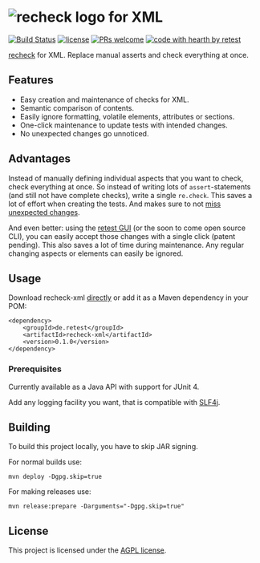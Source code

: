# ![recheck logo](https://user-images.githubusercontent.com/1871610/41766965-b69d46a2-7608-11e8-97b4-c6b0f047d455.png) for XML

[![Build Status](https://travis-ci.com/retest/recheck-xml.svg?branch=master)](https://travis-ci.com/retest/recheck-xml)
[![license](https://img.shields.io/badge/license-AGPL-brightgreen.svg)](https://github.com/retest/recheck-xml/blob/master/LICENSE)
[![PRs welcome](https://img.shields.io/badge/PRs-welcome-ff69b4.svg)](https://github.com/retest/recheck-xml/issues?q=is%3Aissue+is%3Aopen+label%3A%22help+wanted%22)
[![code with hearth by retest](https://img.shields.io/badge/%3C%2F%3E%20with%20%E2%99%A5%20by-retest-C1D82F.svg)](https://retest.de/en/)

[recheck](https://github.com/retest/recheck) for XML. Replace manual asserts and check everything at once.


## Features

* Easy creation and maintenance of checks for XML.
* Semantic comparison of contents.
* Easily ignore formatting, volatile elements, attributes or sections.
* One-click maintenance to update tests with intended changes.
* No unexpected changes go unnoticed.


## Advantages

Instead of manually defining individual aspects that you want to check, check everything at once. So instead of writing lots of `assert`-statements (and still not have complete checks), write a single `re.check`. This saves a lot of effort when creating the tests. And makes sure to not [miss unexpected changes](https://hackernoon.com/assertions-considered-harmful-d3770d818054).

And even better: using the [retest GUI](https://retest.de/en/) (or the soon to come open source CLI), you can easily accept those changes with a single click (patent pending). This also saves a lot of time during maintenance. Any regular changing aspects or elements can easily be ignored.


## Usage

Download recheck-xml [directly](https://github.com/retest/recheck-xml/releases/) or add it as a Maven dependency in your POM:

```
<dependency>
	<groupId>de.retest</groupId>
	<artifactId>recheck-xml</artifactId>
	<version>0.1.0</version>
</dependency>
```

### Prerequisites

Currently available as a Java API with support for JUnit 4. 

Add any logging facility you want, that is compatible with [SLF4j](https://www.slf4j.org/).


## Building

To build this project locally, you have to skip JAR signing.

For normal builds use:

```
mvn deploy -Dgpg.skip=true
```

For making releases use:

```
mvn release:prepare -Darguments="-Dgpg.skip=true"
```


## License

This project is licensed under the [AGPL license](LICENSE).

